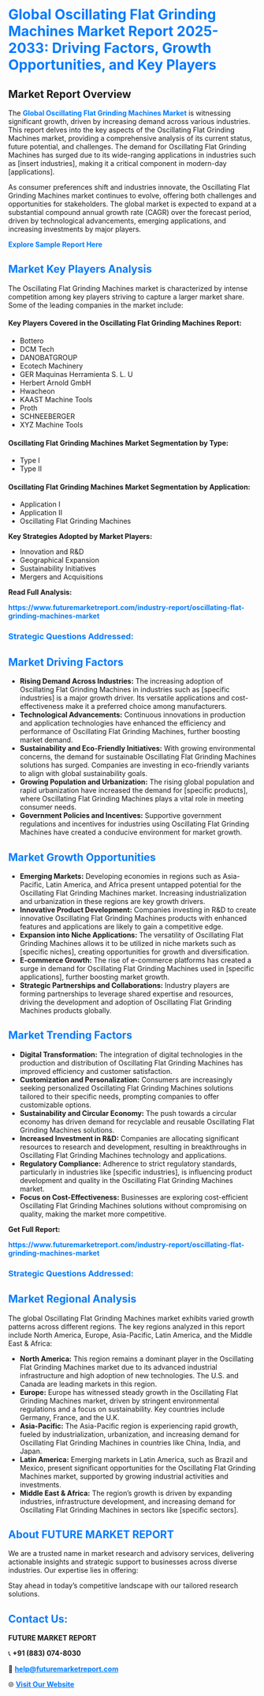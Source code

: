 <h1 style="color: #007BFF;">Global Oscillating Flat Grinding Machines Market Report 2025-2033: Driving Factors, Growth Opportunities, and Key Players</h1>

<section id="overview">
<h2>Market Report Overview</h2>
<p>The <a href="https://www.futuremarketreport.com/industry-report/oscillating-flat-grinding-machines-market" style="color: #007BFF; text-decoration: none;"><strong>Global Oscillating Flat Grinding Machines Market</strong></a> is witnessing significant growth, driven by increasing demand across various industries. This report delves into the key aspects of the Oscillating Flat Grinding Machines market, providing a comprehensive analysis of its current status, future potential, and challenges. The demand for Oscillating Flat Grinding Machines has surged due to its wide-ranging applications in industries such as [insert industries], making it a critical component in modern-day [applications].</p>
<p>As consumer preferences shift and industries innovate, the Oscillating Flat Grinding Machines market continues to evolve, offering both challenges and opportunities for stakeholders. The global market is expected to expand at a substantial compound annual growth rate (CAGR) over the forecast period, driven by technological advancements, emerging applications, and increasing investments by major players.</p>
</section>

<section id="overview">
<p><a href="https://www.futuremarketreport.com/request-sample/reportId=111679" style="color: #007BFF; text-decoration: none;"><strong>Explore Sample Report Here</strong></a></p>
</section>

<section id="key-players">
<h2 style="color: #007BFF;">Market Key Players Analysis</h2>
<p>The Oscillating Flat Grinding Machines market is characterized by intense competition among key players striving to capture a larger market share. Some of the leading companies in the market include:</p>
<h4>Key Players Covered in the Oscillating Flat Grinding Machines Report:</h4>
<ul><li>Bottero</li><li>DCM Tech</li><li>DANOBATGROUP</li><li>Ecotech Machinery</li><li>GER Maquinas Herramienta S. L. U</li><li>Herbert Arnold GmbH</li><li>Hwacheon</li><li>KAAST Machine Tools</li><li>Proth</li><li>SCHNEEBERGER</li><li>XYZ Machine Tools</li></ul>
<h4>Oscillating Flat Grinding Machines Market Segmentation by Type:</h4>
<ul><li>Type I</li><li>Type II</li></ul>

<h4>Oscillating Flat Grinding Machines Market Segmentation by Application:</h4>
<ul><li>Application I</li><li>Application II</li><li>Oscillating Flat Grinding Machines</li></ul>
<p><strong>Key Strategies Adopted by Market Players:</strong></p>
<ul>
<li>Innovation and R&D</li>
<li>Geographical Expansion</li>
<li>Sustainability Initiatives</li>
<li>Mergers and Acquisitions</li>
</ul>
</section>

<section>
<p><strong>Read Full Analysis: </strong></p><a href="https://www.futuremarketreport.com/industry-report/oscillating-flat-grinding-machines-market" style="color: #007BFF; text-decoration: none;"><strong>https://www.futuremarketreport.com/industry-report/oscillating-flat-grinding-machines-market</strong></a>
<h3 style="color: #007BFF;">Strategic Questions Addressed:</h3>
</section>

<section id="driving-factors">
<h2 style="color: #007BFF;">Market Driving Factors</h2>
<ul>
<li><strong>Rising Demand Across Industries:</strong> The increasing adoption of Oscillating Flat Grinding Machines in industries such as [specific industries] is a major growth driver. Its versatile applications and cost-effectiveness make it a preferred choice among manufacturers.</li>
<li><strong>Technological Advancements:</strong> Continuous innovations in production and application technologies have enhanced the efficiency and performance of Oscillating Flat Grinding Machines, further boosting market demand.</li>
<li><strong>Sustainability and Eco-Friendly Initiatives:</strong> With growing environmental concerns, the demand for sustainable Oscillating Flat Grinding Machines solutions has surged. Companies are investing in eco-friendly variants to align with global sustainability goals.</li>
<li><strong>Growing Population and Urbanization:</strong> The rising global population and rapid urbanization have increased the demand for [specific products], where Oscillating Flat Grinding Machines plays a vital role in meeting consumer needs.</li>
<li><strong>Government Policies and Incentives:</strong> Supportive government regulations and incentives for industries using Oscillating Flat Grinding Machines have created a conducive environment for market growth.</li>
</ul>
</section>

<section id="growth-opportunities">
<h2 style="color: #007BFF;">Market Growth Opportunities</h2>
<ul>
<li><strong>Emerging Markets:</strong> Developing economies in regions such as Asia-Pacific, Latin America, and Africa present untapped potential for the Oscillating Flat Grinding Machines market. Increasing industrialization and urbanization in these regions are key growth drivers.</li>
<li><strong>Innovative Product Development:</strong> Companies investing in R&D to create innovative Oscillating Flat Grinding Machines products with enhanced features and applications are likely to gain a competitive edge.</li>
<li><strong>Expansion into Niche Applications:</strong> The versatility of Oscillating Flat Grinding Machines allows it to be utilized in niche markets such as [specific niches], creating opportunities for growth and diversification.</li>
<li><strong>E-commerce Growth:</strong> The rise of e-commerce platforms has created a surge in demand for Oscillating Flat Grinding Machines used in [specific applications], further boosting market growth.</li>
<li><strong>Strategic Partnerships and Collaborations:</strong> Industry players are forming partnerships to leverage shared expertise and resources, driving the development and adoption of Oscillating Flat Grinding Machines products globally.</li>
</ul>
</section>

<section id="trending-factors">
<h2 style="color: #007BFF;">Market Trending Factors</h2>
<ul>
<li><strong>Digital Transformation:</strong> The integration of digital technologies in the production and distribution of Oscillating Flat Grinding Machines has improved efficiency and customer satisfaction.</li>
<li><strong>Customization and Personalization:</strong> Consumers are increasingly seeking personalized Oscillating Flat Grinding Machines solutions tailored to their specific needs, prompting companies to offer customizable options.</li>
<li><strong>Sustainability and Circular Economy:</strong> The push towards a circular economy has driven demand for recyclable and reusable Oscillating Flat Grinding Machines solutions.</li>
<li><strong>Increased Investment in R&D:</strong> Companies are allocating significant resources to research and development, resulting in breakthroughs in Oscillating Flat Grinding Machines technology and applications.</li>
<li><strong>Regulatory Compliance:</strong> Adherence to strict regulatory standards, particularly in industries like [specific industries], is influencing product development and quality in the Oscillating Flat Grinding Machines market.</li>
<li><strong>Focus on Cost-Effectiveness:</strong> Businesses are exploring cost-efficient Oscillating Flat Grinding Machines solutions without compromising on quality, making the market more competitive.</li>
</ul>
</section>

<section>
<p><strong>Get Full Report: </strong></p><a href="https://www.futuremarketreport.com/industry-report/oscillating-flat-grinding-machines-market" style="color: #007BFF; text-decoration: none;"><strong>https://www.futuremarketreport.com/industry-report/oscillating-flat-grinding-machines-market</strong></a>
<h3 style="color: #007BFF;">Strategic Questions Addressed:</h3>
</section>


<section id="regional-analysis">
<h2 style="color: #007BFF;">Market Regional Analysis</h2>
<p>The global Oscillating Flat Grinding Machines market exhibits varied growth patterns across different regions. The key regions analyzed in this report include North America, Europe, Asia-Pacific, Latin America, and the Middle East & Africa:</p>
<ul>
<li><strong>North America:</strong> This region remains a dominant player in the Oscillating Flat Grinding Machines market due to its advanced industrial infrastructure and high adoption of new technologies. The U.S. and Canada are leading markets in this region.</li>
<li><strong>Europe:</strong> Europe has witnessed steady growth in the Oscillating Flat Grinding Machines market, driven by stringent environmental regulations and a focus on sustainability. Key countries include Germany, France, and the U.K.</li>
<li><strong>Asia-Pacific:</strong> The Asia-Pacific region is experiencing rapid growth, fueled by industrialization, urbanization, and increasing demand for Oscillating Flat Grinding Machines in countries like China, India, and Japan.</li>
<li><strong>Latin America:</strong> Emerging markets in Latin America, such as Brazil and Mexico, present significant opportunities for the Oscillating Flat Grinding Machines market, supported by growing industrial activities and investments.</li>
<li><strong>Middle East & Africa:</strong> The region’s growth is driven by expanding industries, infrastructure development, and increasing demand for Oscillating Flat Grinding Machines in sectors like [specific sectors].</li>
</ul>
</section>

<footer>
<h2 style="color: #007BFF;">About FUTURE MARKET REPORT</h2>
<p>We are a trusted name in market research and advisory services, delivering actionable insights and strategic support to businesses across diverse industries. Our expertise lies in offering:</p>

<p>Stay ahead in today’s competitive landscape with our tailored research solutions.</p>

<h2 style="color: #007BFF;">Contact Us:</h2>
<p><strong>FUTURE MARKET REPORT</strong></p>
<p>📞 <strong>+91 (883) 074-8030</strong></p>
<p>📧 <strong><a href="mailto:help@futuremarketreport.com" style="color: #007BFF;">help@futuremarketreport.com</a></strong></p>
<p>🌐 <strong><a href="https://www.futuremarketreport.com/" style="color: #007BFF;">Visit Our Website</a></strong></p>
</footer>
